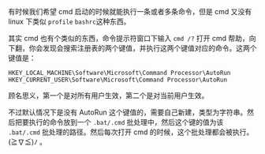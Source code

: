 有时候我们希望 cmd 启动的时候就能执行一条或者多条命令，但是 cmd 又没有 linux 下类似 `profile` `bashrc`这种东西。 <br>

其实 cmd 也有个类似的东西，命令提示符窗口下输入 `cmd /?` 打开 cmd 帮助，向下翻，你会发现会搜索注册表的两个键值，并执行这两个键值对应的命令。这两个键值是：
```
HKEY_LOCAL_MACHINE\Software\Microsoft\Command Processor\AutoRun
HKEY_CURRENT_USER\Software\Microsoft\Command Processor\AutoRun
```
顾名思义，第一个是对所有用户生效，第二个是对当前用户生效。 <br>

不过默认情况下是没有 AutoRun 这个键值的，需要自己新建，类型为字符串。然后把要执行的命令放到一个 `.bat/.cmd` 批处理中，然后这个键的值为该 `.bat/.cmd` 批处理的路径。然后每次打开 cmd 的时候，这个批处理都会被执行。(≧∇≦)ﾉ 。
